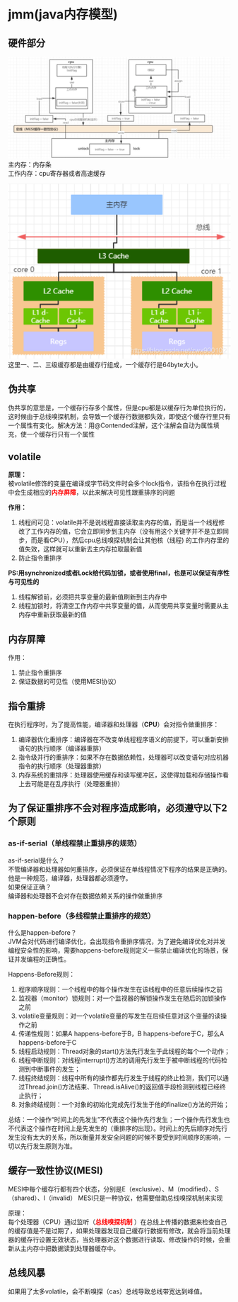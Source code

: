 # jmm(java内存模型)

## 硬件部分

![](../resources/jmm.jpg)
主内存：内存条  
工作内存：cpu寄存器或者高速缓存

![](../resources/jmm1.jpg)  
这里一、二、三级缓存都是由缓存行组成，一个缓存行是64byte大小。

## 伪共享

伪共享的意思是，一个缓存行存多个属性，但是cpu都是以缓存行为单位执行的，这时候由于总线嗅探机制，会导致一个缓存行数据都失效，即使这个缓存行里只有一个属性有变化。解决方法：用@Contended注解，这个注解会自动为属性填充，使一个缓存行只有一个属性

## volatile

**原理：**  
被volatile修饰的变量在编译成字节码文件时会多个lock指令，该指令在执行过程中会生成相应的<font color=red>**内存屏障**</font>，以此来解决可见性跟重排序的问题

**作用：**

1. 线程间可见：volatile并不是说线程直接读取主内存的值，而是当一个线程修改了工作内存的值，它会立即同步到主内存（没有用这个关键字并不是立即同步，而是看CPU），然后cpu总线嗅探机制会让其他核（线程)
   的工作内存里的值失效，这样就可以重新去主内存拉取最新值
2. 防止指令重排序

**PS:用synchronized或者Lock给代码加锁，或者使用final，也是可以保证有序性与可见性的**

1. 线程解锁前，必须把共享变量的最新值刷新到主内存中
2. 线程加锁时，将清空工作内存中共享变量的值，从而使用共享变量时需要从主内存中重新获取最新的值

## 内存屏障

作用：

1. 禁止指令重排序
2. 保证数据的可见性（使用MESI协议）

## 指令重排

在执行程序时，为了提高性能，编译器和处理器（**CPU**）会对指令做重排序：

1. 编译器优化重排序：编译器在不改变单线程程序语义的前提下，可以重新安排语句的执行顺序（编译器重排）
2. 指令级并行的重排序：如果不存在数据依赖性，处理器可以改变语句对应机器指令的执行顺序（处理器重排）
3. 内存系统的重排序：处理器使用缓存和读写缓冲区，这使得加载和存储操作看上去可能是在乱序执行（处理器重排）

## 为了保证重排序不会对程序造成影响，必须遵守以下2个原则

### **as-if-serial**（单线程禁止重排序的规范）

as-if-serial是什么？   
不管编译器和处理器如何重排序，必须保证在单线程情况下程序的结果是正确的。他是一种规范，编译器，处理器都必须遵守。  
如果保证正确？  
编译器和处理器不会对存在数据依赖关系的操作做重排序

### **happen-before**（多线程禁止重排序的规范）

什么是happen-before？  
JVM会对代码进行编译优化，会出现指令重排序情况，为了避免编译优化对并发编程安全性的影响，需要happens-before规则定义一些禁止编译优化的场景，保证并发编程的正确性。

Happens-Before规则：

1. 程序顺序规则：一个线程中的每个操作发生在该线程中的任意后续操作之前
2. 监视器（monitor）锁规则：对一个监视器的解锁操作发生在随后的加锁操作之前
3. volatile变量规则：对一个volatile变量的写发生在后续任意对这个变量的读操作之前
4. 传递性规则：如果A happens-before于B，B happens-before于C，那么A happens-before于C
5. 线程启动规则：Thread对象的start()方法先行发生于此线程的每个一个动作；
6. 线程中断规则：对线程interrupt()方法的调用先行发生于被中断线程的代码检测到中断事件的发生；
7. 线程终结规则：线程中所有的操作都先行发生于线程的终止检测，我们可以通过Thread.join()方法结束、Thread.isAlive()的返回值手段检测到线程已经终止执行；
8. 对象终结规则：一个对象的初始化完成先行发生于他的finalize()方法的开始；

总结：一个操作“时间上的先发生”不代表这个操作先行发生；一个操作先行发生也不代表这个操作在时间上是先发生的（重排序的出现）。时间上的先后顺序对先行发生没有太大的关系，所以衡量并发安全问题的时候不要受到时间顺序的影响，一切以先行发生原则为准。

## 缓存一致性协议(MESI)

MESI中每个缓存行都有四个状态，分别是E（exclusive）、M（modified）、S（shared）、I（invalid） MESI只是一种协议，他需要借助总线嗅探机制来实现

原理：  
每个处理器（CPU）通过监听（<font color=red>**总线嗅探机制**</font>
）在总线上传播的数据来检查自己的缓存值是不是过期了，如果处理器发现自己缓存行数据有修改，就会将当前处理器的缓存行设置无效状态，当处理器对这个数据进行读取、修改操作的时候，会重新从主内存中把数据读到处理器缓存中。

## 总线风暴

如果用了太多volatile，会不断嗅探（cas）总线导致总线带宽达到峰值。